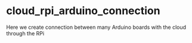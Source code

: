 # cloud_rpi_arduino_connection
Here we create connection between many Arduino boards with the cloud through the RPi

